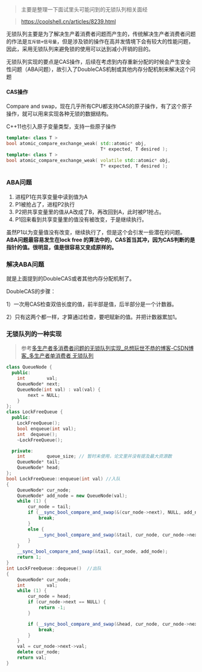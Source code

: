> 主要是整理一下面试里头可能问到的无锁队列相关面经



>  https://coolshell.cn/articles/8239.html



无锁队列主要是为了解决生产着消费者问题而产生的，传统解决生产者消费者问题的作法是`互斥锁+信号量`，但是涉及锁的操作在高并发情境下会有较大的性能问题，因此，采用无锁队列来避免锁的使用可以达到减小开销的目的。

无锁队列实现的要点是CAS操作，后续在考虑到内存重新分配的时候会产生安全性问题（ABA问题），故引入了DoubleCAS机制或其他内存分配机制来解决这个问题



#### CAS操作

Compare and swap，现在几乎所有CPU都支持CAS的原子操作，有了这个原子操作，就可以用来实现各种无锁的数据结构。

C++11也引入原子变量类型，支持一些原子操作

```cpp
template< class T >
bool atomic_compare_exchange_weak( std::atomic* obj,
                                   T* expected, T desired );
template< class T >
bool atomic_compare_exchange_weak( volatile std::atomic* obj,
                                   T* expected, T desired );
```



### ABA问题

1. 进程P1在共享变量中读到值为A
2. P1被抢占了，进程P2执行
3. P2把共享变量里的值从A改成了B，再改回到A，此时被P1抢占。
4. P1回来看到共享变量里的值没有被改变，于是继续执行。

虽然P1以为变量值没有改变，继续执行了，但是这个会引发一些潜在的问题。**ABA问题最容易发生在lock free 的算法中的，CAS首当其冲，因为CAS判断的是指针的值。很明显，值是很容易又变成原样的。**



### 解决ABA问题

就是上面提到的DoubleCAS或者其他内存分配机制了。

DoubleCAS的步骤：

1）一次用CAS检查双倍长度的值，前半部是值，后半部分是一个计数器。

2）只有这两个都一样，才算通过检查，要吧赋新的值。并把计数器累加1。



### 无锁队列的一种实现

> 参考[多生产者多消费者问题的无锁队列实现_总想玩世不恭的博客-CSDN博客_多生产者单消费者 无锁队列](https://blog.csdn.net/zxwsbg/article/details/111177200)

```cpp
class QueueNode {
  public:
    int        val;
    QueueNode* next;
    QueueNode(int val) : val(val) {
        next = NULL;
    }
};
class LockFreeQueue {
  public:
    LockFreeQueue();
    bool enqueue(int val);
    int  dequeue();
    ~LockFreeQueue();

  private:
    int        queue_size; // 暂时未使用，论文里并没有提及最大资源数
    QueueNode* tail;
    QueueNode* head;
};
bool LockFreeQueue::enqueue(int val) //入队
{
    QueueNode* cur_node;
    QueueNode* add_node = new QueueNode(val);
    while (1) {
        cur_node = tail;
        if (__sync_bool_compare_and_swap(&(cur_node->next), NULL, add_node)) {
            break;
        }
        else {
            __sync_bool_compare_and_swap(&tail, cur_node, cur_node->next);
        }
    }
    __sync_bool_compare_and_swap(&tail, cur_node, add_node);
    return 1;
}
int LockFreeQueue::dequeue()  //出队
{
    QueueNode* cur_node;
    int        val;
    while (1) {
        cur_node = head;
        if (cur_node->next == NULL) {
            return -1;
        }

        if (__sync_bool_compare_and_swap(&head, cur_node, cur_node->next)) {
            break;
        }
    }
    val = cur_node->next->val;
    delete cur_node;
    return val;
}

```
